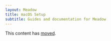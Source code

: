 ```yaml
---
layout: Meadow
title: macOS Setup
subtitle: Guides and documentation for Meadow
---
```


This content has [moved](/Meadow/Getting_Started/).